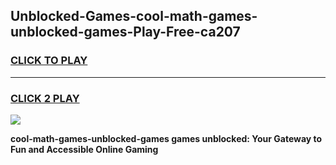 
## Unblocked-Games-cool-math-games-unblocked-games-Play-Free-ca207
<h3>
<a href="https://premium76.site?title=cool-math-games-unblocked-games&ref=18A">CLICK TO PLAY</a></h3>
<hr>

<h3>
<a href="https://premium76.site?title=cool-math-games-unblocked-games&ref=18A">CLICK 2 PLAY</a>
  
</h3>

<a href="https://premium76.site?title=cool-math-games-unblocked-games&ref=18A"><img src="https://clearcache.store/games.png"></a>


**cool-math-games-unblocked-games games unblocked: Your Gateway to Fun and Accessible Online Gaming**
